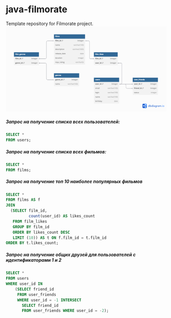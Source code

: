 # java-filmorate
Template repository for Filmorate project.
![Диаграмма таблицы проекта](https://github.com/Sergei-Lukashenko/java-filmorate/blob/add-review/Схема%20БД%20filmorate.png)

##### _Запрос на получение списка всех пользователей:_
```sql
SELECT *
FROM users;
```

##### _Запрос на получение списка всех фильмов:_
```sql
SELECT *
FROM films;
```
##### _Запрос на получение топ 10 наиболее популярных фильмов_
```sql
SELECT *
FROM films AS f
JOIN
  (SELECT film_id,
          count(user_id) AS likes_count
   FROM film_likes
   GROUP BY film_id
   ORDER BY likes_count DESC
   LIMIT (10)) AS t ON f.film_id = t.film_id
ORDER BY t.likes_count;
```
#####  Запрос на получение общих друзей для пользователей с идентификаторами 1 и 2
```sql
SELECT *
FROM users
WHERE user_id IN
    (SELECT friend_id
     FROM user_friends
     WHERE user_id = -1 INTERSECT
       SELECT friend_id
       FROM user_friends WHERE user_id = -2);
```